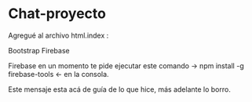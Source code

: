 # Chat-proyecto

Agregué al archivo html.index :

Bootstrap
Firebase

Firebase en un momento te pide ejecutar este comando -> npm install -g firebase-tools <- en la consola.

Este mensaje esta acá de guía de lo que hice, más adelante lo borro.
